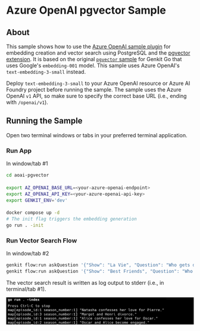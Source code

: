 # Azure OpenAI pgvector Sample

## About
This sample shows how to use the [Azure OpenAI sample plugin](./azure/) for embedding creation and vector search using PostgreSQL and the [pgvector extension](https://github.com/pgvector/pgvector). It is based on the original [`pgvector` sample](https://github.com/firebase/genkit/tree/genkit%401.22.0/go/samples/pgvector) for Genkit Go that uses Google's `embedding-001` model. This sample uses Azure OpenAI's `text-embedding-3-small` instead.

Deploy `text-embedding-3-small` to your Azure OpenAI resource or Azure AI Foundry project before running the sample. The sample uses the Azure OpenAI `v1` API, so make sure to specify the correct base URL (i.e., ending with `/openai/v1`). 

## Running the Sample
Open two terminal windows or tabs in your preferred terminal application.

### Run App
In window/tab #1

```bash
cd aoai-pgvector

export AZ_OPENAI_BASE_URL=<your-azure-openai-endpoint>
export AZ_OPENAI_API_KEY=<your-azure-openai-api-key>
export GENKIT_ENV='dev'

docker compose up -d
# The init flag triggers the embedding generation
go run . -init
```

### Run Vector Search Flow 
In window/tab #2

```bash
genkit flow:run askQuestion '{"Show": "La Vie", "Question": "Who gets divorced?"}'
genkit flow:run askQuestion '{"Show": "Best Friends", "Question": "Who does Alice love?"}' 
```

The vector search result is written as log output to stderr (i.e., in terminal/tab #1).

![Vector search output](media/output.jpg)